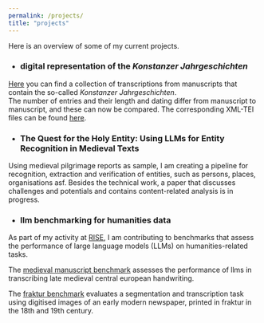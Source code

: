 ```yaml
---
permalink: /projects/
title: "projects"
---
```


Here is an overview of some of my current projects.

- ### digital representation of the *Konstanzer Jahrgeschichten*

[Here](https://wissen-ist-acht.github.io/Konstanzer_Jahrgeschichten/) you can find a collection of transcriptions from manuscripts that contain the so-called *Konstanzer Jahrgeschichten*.  
The number of entries and their length and dating differ from manuscript to manuscript, and these can now be compared. 
The corresponding XML-TEI files can be found [here](https://github.com/wissen-ist-acht/Konstanzer_Jahrgeschichten/tree/main/manuscripts).

- ### 	The Quest for the Holy Entity: Using LLMs for Entity Recognition in Medieval Texts

Using medieval pilgrimage reports as sample, I am creating a pipeline for recognition, extraction and verification of entities, such as persons, places, organisations asf. 
Besides the technical work, a paper that discusses challenges and potentials and contains content-related analysis is in progress.

- ### llm benchmarking for humanities data

As part of my activity at [RISE](rise.unibas.ch), I am contributing to benchmarks that assess the performance of large language models (LLMs) on humanities-related tasks.

The [medieval manuscript benchmark](https://rise-unibas.github.io/humanities_data_benchmark/benchmarks/medieval_manuscripts/) assesses the performance of llms in transcribing late medieval central european handwriting.

The [fraktur benchmark](https://rise-unibas.github.io/humanities_data_benchmark/benchmarks/fraktur/) evaluates a segmentation and transcription task using digitised images of an early modern newspaper, printed in fraktur in the 18th and 19th century.

